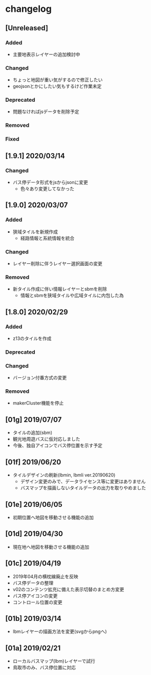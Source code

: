# changelog

<!-- ## [ver. number] yyyy/mm/dd
### Added
- 新機能
### Changed
- 既存機能の変更
### Deprecated
- 将来的に削除される機能
### Removed
- 削除された機能
### Fixed
- 不具合修正 -->


## [Unreleased]
### Added
- 主要地表示レイヤーの追加検討中
### Changed
- ちょっと地図が重い気がするので修正したい
- geojsonとかにしたい気もするけど作業未定
### Deprecated
- 問題なければjsデータを削除予定
### Removed
### Fixed

## [1.9.1] 2020/03/14
### Changed
- バス停データ形式をjsからjsonに変更
    - 色々あり変更してなかった

## [1.9.0] 2020/03/07
### Added
- 狭域タイルを新規作成
    - 経路情報と系統情報を統合
### Changed
- レイヤー削除に伴うレイヤー選択画面の変更
### Removed
- 新タイル作成に伴い情報レイヤーとsbmを削除
    - 情報とsbmを狭域タイルや広域タイルに内包した為

## [1.8.0] 2020/02/29
### Added
- z13のタイルを作成
### Deprecated
### Changed
- バージョン付番方式の変更
### Removed
- makerCluster機能を停止

## [01g] 2019/07/07
- タイルの追加(sbm)
- 観光地周遊バスに仮対応しました
- 今後、独自アイコンでバス停位置を示す予定

## [01f] 2019/06/20
- タイルデザインの刷新(lbmin, lbmli ver.20190620)
    - デザイン変更のみで、データライセンス等に変更はありません
    - バスマップを描画しないタイルデータの出力を取りやめました
## [01e] 2019/06/05
- 初期位置へ地図を移動させる機能の追加

## [01d] 2019/04/30
- 現在地へ地図を移動させる機能の追加

## [01c] 2019/04/19
- 2019年04月の横枕線廃止を反映
- バス停データの整理
- v02のコンテンツ拡充に備えた表示切替のまとめ方変更
- バス停アイコンの変更
- コントロール位置の変更

## [01b] 2019/03/14
- lbmレイヤーの描画方法を変更(svgからpngへ)

## [01a] 2019/02/21
- ローカルバスマップ(lbm)レイヤーで試行
- 鳥取市のみ、バス停位置に対応




